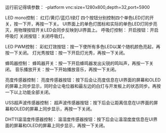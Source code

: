运行前记得填参数：
-platform vnc:size=1280x800,depth=32,port=5900

LED mono控制：
红灯/黄灯/蓝灯/绿灯 四个按钮分别控制四个单色LED灯的开关，按一下开，再按一下关。
UI界面上的单色灯图标和实际的单色LED灯同步亮灭，用物理按钮开关LED会同步反映到UI界面上。
呼吸灯控制：
开启按钮：开启呼吸灯
关闭按钮：关闭呼吸灯。

LED PWM控制：
彩虹灯效按钮：按一下使所有多色LED以某个随机颜色亮起，再按一下关闭。
灯光秀按钮：按一下开启灯光秀，再按一下关闭。

蜂鸣器控制：
蜂鸣器开关：按一下开启蜂鸣器发出尖锐的鸣叫声，再按一下关闭。
音乐播放开关：按一下开始播放音乐，再按一下关闭。

亮度传感器控制：
亮度传感器按钮：按下后会让亮度信息在UI界面的屏幕和OLED的屏幕上同步显示，同时会让电位器和最左边的白灯与开发板上的状态同步。再按一下以上功能全部关闭。

USS超声波传感器控制：
超声波传感器按钮：按下后会让距离信息在UI界面的屏幕和OLED的屏幕上同步显示，再按一下关闭。

DHT11温湿度传感器控制：
温湿度传感器按钮：按下后会让温湿度度信息在UI界面的屏幕和OLED的屏幕上同步显示，再按一下关闭。
